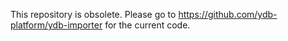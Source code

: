 This repository is obsolete.
Please go to https://github.com/ydb-platform/ydb-importer for the current code.
